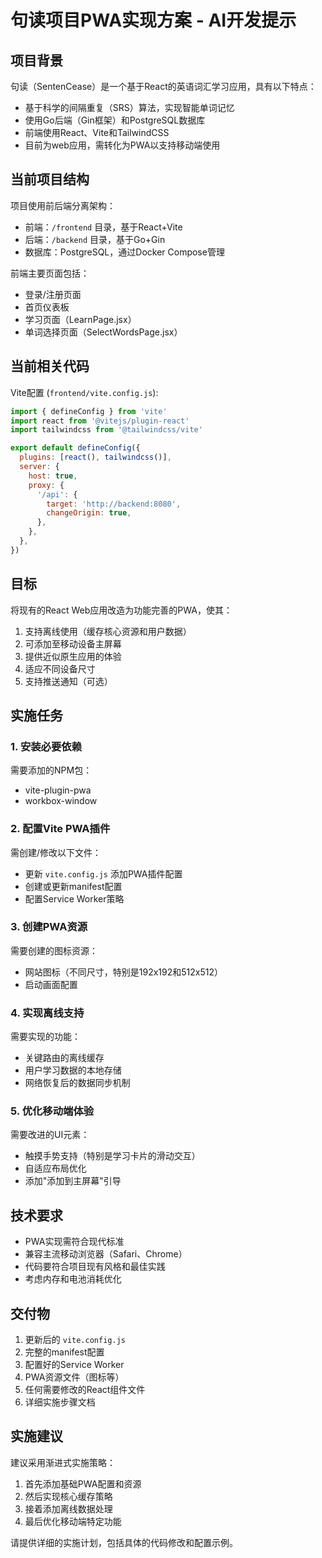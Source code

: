 # 句读项目PWA实现方案 - AI开发提示

## 项目背景

句读（SentenCease）是一个基于React的英语词汇学习应用，具有以下特点：
- 基于科学的间隔重复（SRS）算法，实现智能单词记忆
- 使用Go后端（Gin框架）和PostgreSQL数据库
- 前端使用React、Vite和TailwindCSS
- 目前为web应用，需转化为PWA以支持移动端使用

## 当前项目结构

项目使用前后端分离架构：
- 前端：`/frontend` 目录，基于React+Vite
- 后端：`/backend` 目录，基于Go+Gin
- 数据库：PostgreSQL，通过Docker Compose管理

前端主要页面包括：
- 登录/注册页面
- 首页仪表板
- 学习页面（LearnPage.jsx）
- 单词选择页面（SelectWordsPage.jsx）

## 当前相关代码

Vite配置 (`frontend/vite.config.js`):
```javascript
import { defineConfig } from 'vite'
import react from '@vitejs/plugin-react'
import tailwindcss from '@tailwindcss/vite'

export default defineConfig({
  plugins: [react(), tailwindcss()],
  server: {
    host: true, 
    proxy: {
      '/api': {
        target: 'http://backend:8080',
        changeOrigin: true,
      },
    },
  },
})
```

## 目标

将现有的React Web应用改造为功能完善的PWA，使其：
1. 支持离线使用（缓存核心资源和用户数据）
2. 可添加至移动设备主屏幕
3. 提供近似原生应用的体验
4. 适应不同设备尺寸
5. 支持推送通知（可选）

## 实施任务

### 1. 安装必要依赖

需要添加的NPM包：
- vite-plugin-pwa
- workbox-window

### 2. 配置Vite PWA插件

需创建/修改以下文件：
- 更新 `vite.config.js` 添加PWA插件配置
- 创建或更新manifest配置
- 配置Service Worker策略

### 3. 创建PWA资源

需要创建的图标资源：
- 网站图标（不同尺寸，特别是192x192和512x512）
- 启动画面配置

### 4. 实现离线支持

需要实现的功能：
- 关键路由的离线缓存
- 用户学习数据的本地存储
- 网络恢复后的数据同步机制

### 5. 优化移动端体验

需要改进的UI元素：
- 触摸手势支持（特别是学习卡片的滑动交互）
- 自适应布局优化
- 添加"添加到主屏幕"引导

## 技术要求

- PWA实现需符合现代标准
- 兼容主流移动浏览器（Safari、Chrome）
- 代码要符合项目现有风格和最佳实践
- 考虑内存和电池消耗优化

## 交付物

1. 更新后的 `vite.config.js`
2. 完整的manifest配置
3. 配置好的Service Worker
4. PWA资源文件（图标等）
5. 任何需要修改的React组件文件
6. 详细实施步骤文档

## 实施建议

建议采用渐进式实施策略：
1. 首先添加基础PWA配置和资源
2. 然后实现核心缓存策略
3. 接着添加离线数据处理
4. 最后优化移动端特定功能

请提供详细的实施计划，包括具体的代码修改和配置示例。 